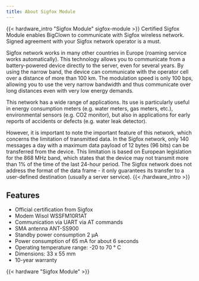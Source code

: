 ```yaml
---
title: About Sigfox Module
---
```


{{< hardware_intro "Sigfox Module" sigfox-module >}}
Certified Sigfox Module enables BigClown to communicate with Sigfox wireless network. Signed agreement with your Sigfox network operator is a must.

Sigfox network works in many other countries in Europe (roaming service works automatically). This technology allows you to communicate from a battery-powered device directly to the server, even for several years. By using the narrow band, the device can communicate with the operator cell over a distance of more than 100 km. The modulation speed is only 100 bps, allowing you to use the very narrow bandwidth and thus communicate over long distances even with very low energy demands.

This network has a wide range of applications. Its use is particularly useful in energy consumption meters (e.g. water meters, gas meters, etc.), environmental sensors (e.g. CO2 monitor), but also in applications for early reports of accidents or defects (e.g. water leak detector).

However, it is important to note the important feature of this network, which concerns the limitation of transmitted data. In the Sigfox network, only 140 messages a day with a maximum data payload of 12 bytes (96 bits) can be transferred from the device. This limitation is based on European legislation for the 868 MHz band, which states that the device may not transmit more than 1% of the time of the last 24-hour period. The Sigfox network does not address the format of the data frame - it only guarantees its transfer to a user-defined destination (usually a server service).
{{< /hardware_intro >}}

## Features

  * Official certification from Sigfox
  * Modem Wisol WSSFM10R1AT
  * Communication via UART via AT commands
  * SMA antenna ANT-SS900
  * Standby power consumption 2 μA
  * Power consumption of 65 mA for about 6 seconds
  * Operating temperature range: -20 to 70 ° C
  * Dimensions: 33 x 55 mm
  * 10-year warranty

{{< hardware "Sigfox Module" >}}
